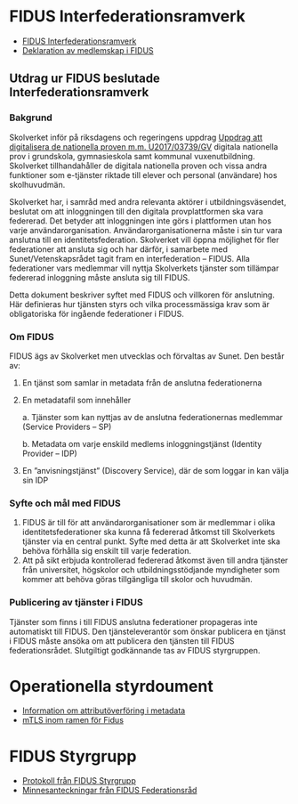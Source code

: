 # FIDUS Interfederationsramverk

-   [FIDUS Interfederationsramverk](FIDUS_Interfederationsramverk.md)
-   [Deklaration av medlemskap i FIDUS](FIDUS_deklaration.md)

## Utdrag ur FIDUS beslutade Interfederationsramverk

### Bakgrund

Skolverket inför på riksdagens och regeringens uppdrag [Uppdrag att digitalisera de nationella proven m.m. U2017/03739/GV](https://www.skolverket.se/download/18.6011fe501629fd150a23638/1526474796067/U2017-03739-GV_Digitalisering-nat-prov.pdf) digitala nationella prov i grundskola, gymnasieskola samt kommunal vuxenutbildning. Skolverket tillhandahåller de digitala nationella proven och vissa andra funktioner som e-tjänster riktade till elever och personal (användare) hos skolhuvudmän.

Skolverket har, i samråd med andra relevanta aktörer i utbildningsväsendet, beslutat om att inloggningen till den digitala provplattformen ska vara federerad. Det betyder att inloggningen inte görs i plattformen utan hos varje användarorganisation. Användarorganisationerna måste i sin tur vara anslutna till en identitetsfederation. Skolverket vill öppna möjlighet för fler federationer att ansluta sig och har därför, i samarbete med Sunet/Vetenskapsrådet tagit fram en interfederation – FIDUS. Alla federationer vars medlemmar vill nyttja Skolverkets tjänster som tillämpar federerad inloggning måste ansluta sig till FIDUS.

Detta dokument beskriver syftet med FIDUS och villkoren för anslutning. Här definieras hur tjänsten styrs och vilka processmässiga krav som är obligatoriska för ingående federationer i FIDUS.

### Om FIDUS

FIDUS ägs av Skolverket men utvecklas och förvaltas av Sunet. Den består av:

1.  En tjänst som samlar in metadata från de anslutna federationerna
2.  En metadatafil som innehåller

    a. Tjänster som kan nyttjas av de anslutna federationernas medlemmar (Service Providers – SP)

    b. Metadata om varje enskild medlems inloggningstjänst (Identity Provider – IDP)

3.  En ”anvisningstjänst” (Discovery Service), där de som loggar in kan välja sin IDP

### Syfte och mål med FIDUS

1.  FIDUS är till för att användarorganisationer som är medlemmar i olika identitetsfederationer ska kunna få federerad åtkomst till Skolverkets tjänster via en central punkt. Syfte med detta är att Skolverket inte ska behöva förhålla sig enskilt till varje federation.
2.  Att på sikt erbjuda kontrollerad federerad åtkomst även till andra tjänster från universitet, högskolor och utbildningsstödjande myndigheter som kommer att behöva göras tillgängliga till skolor och huvudmän.

### Publicering av tjänster i FIDUS

Tjänster som finns i till FIDUS anslutna federationer propageras inte automatiskt till FIDUS. Den tjänsteleverantör som önskar publicera en tjänst i FIDUS måste ansöka om att publicera den tjänsten till FIDUS federationsrådet. Slutgiltigt godkännande tas av FIDUS styrgruppen.

# Operationella styrdoument

-   [Information om attributöverföring i metadata](Information_om_attributoverforing_i_metadata.md)
-   [mTLS inom ramen för Fidus](mTLS_inom_ramen_for_Fidus.md)

# FIDUS Styrgrupp

-   [Protokoll från FIDUS Styrgrupp](https://github.com/FIDUSFederation/Styrgrupp)
-   [Minnesanteckningar från FIDUS Federationsråd](https://github.com/FIDUSFederation/Federationsrad)
